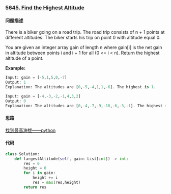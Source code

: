 ### [5645. Find the Highest Altitude](https://leetcode-cn.com/problems/find-the-highest-altitude/)

#### 问题描述
There is a biker going on a road trip. The road trip consists of n + 1 points at different altitudes. The biker starts his trip on point 0 with altitude equal 0.

You are given an integer array gain of length n where gain[i] is the net gain in altitude between points i​​​​​​ and i + 1 for all (0 <= i < n). Return the highest altitude of a point.

**Example:**
```python
Input: gain = [-5,1,5,0,-7]
Output: 1
Explanation: The altitudes are [0,-5,-4,1,1,-6]. The highest is 1.
```
```python
Input: gain = [-4,-3,-2,-1,4,3,2]
Output: 0
Explanation: The altitudes are [0,-4,-7,-9,-10,-6,-3,-1]. The highest is 0.
```

#### 思路
[找到最高海拔——python](https://leetcode-cn.com/problems/find-the-highest-altitude/solution/yi-kan-jiu-dong-zhao-dao-zui-gao-hai-ba-yekc9/)

#### 代码

```python
class Solution:
    def largestAltitude(self, gain: List[int]) -> int:
        res = 0
        height = 0
        for i in gain:
            height += i
            res = max(res,height)
        return res
```